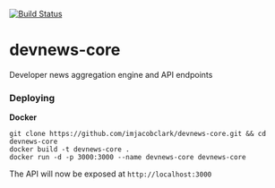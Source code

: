 [![Build Status](https://travis-ci.org/imjacobclark/devnews-core.svg)](https://travis-ci.org/imjacobclark/devnews-core)

# devnews-core
Developer news aggregation engine and API endpoints

### Deploying

**Docker** 

```
git clone https://github.com/imjacobclark/devnews-core.git && cd devnews-core
docker build -t devnews-core .
docker run -d -p 3000:3000 --name devnews-core devnews-core
```

The API will now be exposed at `http://localhost:3000`
